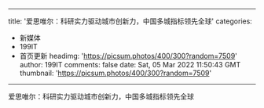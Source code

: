 
---
title: '爱思唯尔：科研实力驱动城市创新力，中国多城指标领先全球'
categories: 
 - 新媒体
 - 199IT
 - 首页更新
headimg: 'https://picsum.photos/400/300?random=7509'
author: 199IT
comments: false
date: Sat, 05 Mar 2022 11:50:43 GMT
thumbnail: 'https://picsum.photos/400/300?random=7509'
---

<div>   
爱思唯尔：科研实力驱动城市创新力，中国多城指标领先全球  
</div>
            